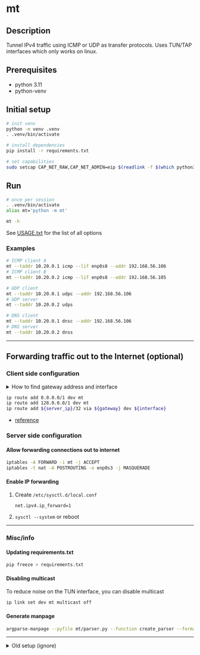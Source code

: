 # mt

## Description

Tunnel IPv4 traffic using ICMP or UDP as transfer protocols.
Uses TUN/TAP interfaces which only works on linux.

## Prerequisites

- python 3.11
- python-venv

## Initial setup

```sh
# init venv
python -m venv .venv
. .venv/bin/activate

# install dependencies
pip install -r requirements.txt

# set capabilities
sudo setcap CAP_NET_RAW,CAP_NET_ADMIN=eip $(readlink -f $(which python3.11))
```

## Run

```sh
# once per session
. .venv/bin/activate
alias mt='python -m mt'

mt -h
```

See [USAGE.txt](USAGE.txt) for the list of all options

### Examples

```sh
# ICMP client A
mt --taddr 10.20.0.1 icmp --lif enp0s8 --addr 192.168.56.106
# ICMP client B
mt --taddr 10.20.0.2 icmp --lif enp0s8 --addr 192.168.56.105

# UDP client
mt --taddr 10.20.0.1 udpc --addr 192.168.56.106
# UDP server
mt --taddr 10.20.0.2 udps

# DNS client
mt --taddr 10.20.0.1 dnsc --addr 192.168.56.106
# DNS server
mt --taddr 10.20.0.2 dnss
```

---

## Forwarding traffic out to the Internet (optional)

### Client side configuration

<details>
<summary>How to find gateway address and interface</summary>

```sh
ip r l default
```

example output:

> default via 10.0.2.2 dev enp0s3 proto dhcp src 10.0.2.15 metric 100

- gateway: `10.0.2.2` 
- interface: `enp0s3`
</details>

```sh
ip route add 0.0.0.0/1 dev mt
ip route add 128.0.0.0/1 dev mt
ip route add ${server_ip}/32 via ${gateway} dev ${interface}
```

- [reference](https://www.wireguard.com/netns/#the-classic-solutions)

### Server side configuration

#### Allow forwarding connections out to internet

```sh
iptables -A FORWARD -i mt -j ACCEPT
iptables -t nat -A POSTROUTING -o enp0s3 -j MASQUERADE
```

#### Enable IP forwarding

1. Create `/etc/sysctl.d/local.conf`
    ```properties
    net.ipv4.ip_forward=1
    ```
2. `sysctl --system` or reboot

---

### Misc/info

#### Updating requirements.txt

```sh
pip freeze > requirements.txt
```

#### Disabling multicast

To reduce noise on the TUN interface, you can disable multicast
```sh
ip link set dev mt multicast off
```

#### Generate manpage

```sh
argparse-manpage --pyfile mt/parser.py --function create_parser --format single-commands-section | man -l -
```

---

<details>
<summary>Old setup (ignore)</summary>

## Manual TUN Setup (info)

### Setup

```sh
#!/bin/bash
# run as root
set -e

ip tuntap add dev mt mode tun user tera
ip address add dev mt 10.20.0.1/24
ip link set dev mt mtu 1500
ip link set dev mt multicast off
ip link set dev mt up
```

### Cleanup

```sh
ip link del dev mt
```

</details>
